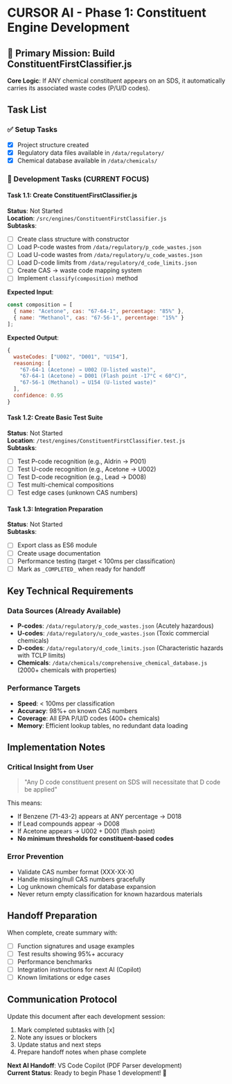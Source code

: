 # CURSOR AI - Phase 1: Constituent Engine Development

## 🎯 Primary Mission: Build ConstituentFirstClassifier.js

**Core Logic**: If ANY chemical constituent appears on an SDS, it automatically carries its associated waste codes (P/U/D codes).

## Task List

### ✅ Setup Tasks
- [x] Project structure created
- [x] Regulatory data files available in `/data/regulatory/`
- [x] Chemical database available in `/data/chemicals/`

### 🔄 Development Tasks (CURRENT FOCUS)

#### Task 1.1: Create ConstituentFirstClassifier.js
**Status**: Not Started  
**Location**: `/src/engines/ConstituentFirstClassifier.js`  
**Subtasks**:
- [ ] Create class structure with constructor
- [ ] Load P-code wastes from `/data/regulatory/p_code_wastes.json`  
- [ ] Load U-code wastes from `/data/regulatory/u_code_wastes.json`
- [ ] Load D-code limits from `/data/regulatory/d_code_limits.json`
- [ ] Create CAS → waste code mapping system
- [ ] Implement `classify(composition)` method

**Expected Input**:
```javascript
const composition = [
  { name: "Acetone", cas: "67-64-1", percentage: "85%" },
  { name: "Methanol", cas: "67-56-1", percentage: "15%" }
];
```

**Expected Output**:
```javascript
{
  wasteCodes: ["U002", "D001", "U154"],
  reasoning: [
    "67-64-1 (Acetone) → U002 (U-listed waste)",
    "67-64-1 (Acetone) → D001 (Flash point -17°C < 60°C)",
    "67-56-1 (Methanol) → U154 (U-listed waste)"
  ],
  confidence: 0.95
}
```

#### Task 1.2: Create Basic Test Suite
**Status**: Not Started  
**Location**: `/test/engines/ConstituentFirstClassifier.test.js`  
**Subtasks**:
- [ ] Test P-code recognition (e.g., Aldrin → P001)
- [ ] Test U-code recognition (e.g., Acetone → U002)  
- [ ] Test D-code recognition (e.g., Lead → D008)
- [ ] Test multi-chemical compositions
- [ ] Test edge cases (unknown CAS numbers)

#### Task 1.3: Integration Preparation
**Status**: Not Started  
**Subtasks**:
- [ ] Export class as ES6 module
- [ ] Create usage documentation
- [ ] Performance testing (target < 100ms per classification)
- [ ] Mark as `_COMPLETED_` when ready for handoff

## Key Technical Requirements

### Data Sources (Already Available)
- **P-codes**: `/data/regulatory/p_code_wastes.json` (Acutely hazardous)
- **U-codes**: `/data/regulatory/u_code_wastes.json` (Toxic commercial chemicals)  
- **D-codes**: `/data/regulatory/d_code_limits.json` (Characteristic hazards with TCLP limits)
- **Chemicals**: `/data/chemicals/comprehensive_chemical_database.js` (2000+ chemicals with properties)

### Performance Targets
- **Speed**: < 100ms per classification
- **Accuracy**: 98%+ on known CAS numbers
- **Coverage**: All EPA P/U/D codes (400+ chemicals)
- **Memory**: Efficient lookup tables, no redundant data loading

## Implementation Notes

### Critical Insight from User
> "Any D code constituent present on SDS will necessitate that D code be applied"

This means:
- If Benzene (71-43-2) appears at ANY percentage → D018
- If Lead compounds appear → D008  
- If Acetone appears → U002 + D001 (flash point)
- **No minimum thresholds for constituent-based codes**

### Error Prevention
- Validate CAS number format (XXX-XX-X)
- Handle missing/null CAS numbers gracefully
- Log unknown chemicals for database expansion
- Never return empty classification for known hazardous materials

## Handoff Preparation

When complete, create summary with:
- [ ] Function signatures and usage examples
- [ ] Test results showing 95%+ accuracy
- [ ] Performance benchmarks
- [ ] Integration instructions for next AI (Copilot)
- [ ] Known limitations or edge cases

## Communication Protocol

Update this document after each development session:
1. Mark completed subtasks with [x]
2. Note any issues or blockers
3. Update status and next steps
4. Prepare handoff notes when phase complete

**Next AI Handoff**: VS Code Copilot (PDF Parser development)  
**Current Status**: Ready to begin Phase 1 development! 🚀